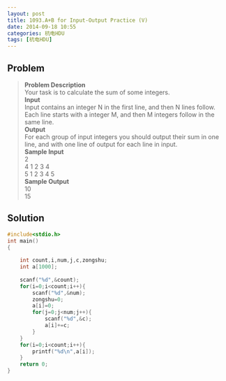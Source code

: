 ```yaml
---
layout: post
title: 1093.A+B for Input-Output Practice (V)
date: 2014-09-18 10:55
categories: 杭电HDU
tags: [杭电HDU]
---
```

## Problem
>**Problem Description**  
Your task is to calculate the sum of some integers.  
**Input**  
Input contains an integer N in the first line, and then N lines follow. Each line starts with a integer M, and then M integers follow in the same line.   
**Output**  
For each group of input integers you should output their sum in one line, and with one line of output for each line in input.   
**Sample Input**  
2  
4 1 2 3 4  
5 1 2 3 4 5  
**Sample Output**  
10  
15  

## Solution
```cpp
#include<stdio.h>
int main()
{
    
    int count,i,num,j,c,zongshu;
    int a[1000];
    
    scanf("%d",&count);
    for(i=0;i<count;i++){
        scanf("%d",&num);
        zongshu=0;
        a[i]=0;
        for(j=0;j<num;j++){
            scanf("%d",&c);
            a[i]+=c;
        }
    }
    for(i=0;i<count;i++){
        printf("%d\n",a[i]);
    }
    return 0;
}
```
